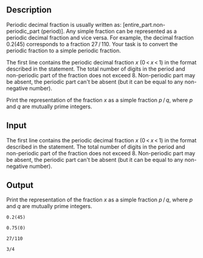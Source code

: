 ## Description

<div><p>Periodic decimal fraction is usually written as: <span class="tex-font-style-tt">[entire_part.non-periodic_part (period)]</span>. Any simple fraction can be represented as a periodic decimal fraction and vice versa. For example, the decimal fraction <span class="tex-span">0.2(45)</span> corresponds to a fraction <span class="tex-span">27 / 110</span>. Your task is to convert the periodic fraction to a simple periodic fraction.</p></div><div class="input-specification"><p>The first line contains the periodic decimal fraction <span class="tex-span"><i>x</i></span> (<span class="tex-span">0 &lt; <i>x</i> &lt; 1</span>) in the format described in the statement. The total number of digits in the period and non-periodic part of the fraction does not exceed 8. Non-periodic part may be absent, the periodic part can't be absent (but it can be equal to any non-negative number).</p></div><div class="output-specification"><p>Print the representation of the fraction <span class="tex-span"><i>x</i></span> as a simple fraction <span class="tex-span"><i>p</i> / <i>q</i></span>, where <span class="tex-span"><i>p</i></span> and <span class="tex-span"><i>q</i></span> are mutually prime integers.</p></div>

## Input

<p>The first line contains the periodic decimal fraction <span class="tex-span"><i>x</i></span> (<span class="tex-span">0 &lt; <i>x</i> &lt; 1</span>) in the format described in the statement. The total number of digits in the period and non-periodic part of the fraction does not exceed 8. Non-periodic part may be absent, the periodic part can't be absent (but it can be equal to any non-negative number).</p>

## Output

<p>Print the representation of the fraction <span class="tex-span"><i>x</i></span> as a simple fraction <span class="tex-span"><i>p</i> / <i>q</i></span>, where <span class="tex-span"><i>p</i></span> and <span class="tex-span"><i>q</i></span> are mutually prime integers.</p>





```input1
0.2(45)

```




```input2
0.75(0)

```




```output1
27/110

```




```output2
3/4

```


